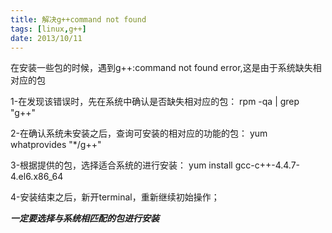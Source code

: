 ```yaml
---
title: 解决g++command not found
tags: [linux,g++]
date: 2013/10/11
---
```


在安装一些包的时候，遇到g++:command not found error,这是由于系统缺失相对应的包

1-在发现该错误时，先在系统中确认是否缺失相对应的包：
rpm -qa | grep "g++"

2-在确认系统未安装之后，查询可安装的相对应的功能的包：
yum whatprovides "*/g++"

3-根据提供的包，选择适合系统的进行安装：
yum install gcc-c++-4.4.7-4.el6.x86_64

4-安装结束之后，新开terminal，重新继续初始操作；

***一定要选择与系统相匹配的包进行安装***
